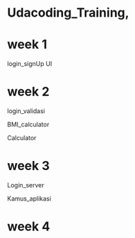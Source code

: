 # Udacoding_Training,

# week 1
login_signUp UI

# week 2
login_validasi 

BMI_calculator

Calculator

# week 3

Login_server

Kamus_aplikasi

# week 4
